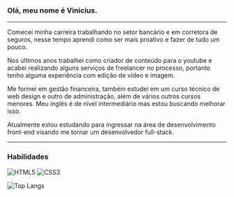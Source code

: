 ### Olá, meu nome é Vinicius.

---


Comecei minha carreira trabalhando no setor bancário e em corretora de seguros, nesse tempo aprendi como ser mais proativo e fazer de tudo um pouco.

Nos últimos anos trabalhei como criador de conteúdo para o youtube e acabei realizando alguns serviços de freelancer no processo, portanto tenho alguma experiência com edição de vídeo e imagem.

Me formei em gestão financeira, também estudei em um curso técnico de web design e outro de administração, além de vários outros cursos menores. Meu inglês é de nível intermediário mas estou buscando melhorar isso.

Atualmente estou estudando para ingressar na área de desenvolvimento front-end visando me tornar um desenvolvedor full-stack.


---

### Habilidades

![HTML5](https://img.shields.io/badge/HTML-000?style=for-the-badge&logo=html5&logoColor=30A3DC)
![CSS3](https://img.shields.io/badge/CSS3-000?style=for-the-badge&logo=css3&logoColor=E94D5F)


![Top Langs](https://github-readme-stats-git-masterrstaa-rickstaa.vercel.app/api/top-langs/?username=SEUUSERNAME&layout=compact&bg_color=000&border_color=30A3DC&title_color=E94D5F&text_color=FFF)